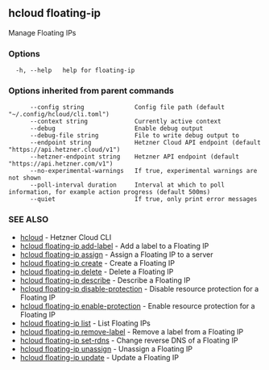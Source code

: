 ## hcloud floating-ip

Manage Floating IPs

### Options

```
  -h, --help   help for floating-ip
```

### Options inherited from parent commands

```
      --config string              Config file path (default "~/.config/hcloud/cli.toml")
      --context string             Currently active context
      --debug                      Enable debug output
      --debug-file string          File to write debug output to
      --endpoint string            Hetzner Cloud API endpoint (default "https://api.hetzner.cloud/v1")
      --hetzner-endpoint string    Hetzner API endpoint (default "https://api.hetzner.com/v1")
      --no-experimental-warnings   If true, experimental warnings are not shown
      --poll-interval duration     Interval at which to poll information, for example action progress (default 500ms)
      --quiet                      If true, only print error messages
```

### SEE ALSO

* [hcloud](hcloud.md)	 - Hetzner Cloud CLI
* [hcloud floating-ip add-label](hcloud_floating-ip_add-label.md)	 - Add a label to a Floating IP
* [hcloud floating-ip assign](hcloud_floating-ip_assign.md)	 - Assign a Floating IP to a server
* [hcloud floating-ip create](hcloud_floating-ip_create.md)	 - Create a Floating IP
* [hcloud floating-ip delete](hcloud_floating-ip_delete.md)	 - Delete a Floating IP
* [hcloud floating-ip describe](hcloud_floating-ip_describe.md)	 - Describe a Floating IP
* [hcloud floating-ip disable-protection](hcloud_floating-ip_disable-protection.md)	 - Disable resource protection for a Floating IP
* [hcloud floating-ip enable-protection](hcloud_floating-ip_enable-protection.md)	 - Enable resource protection for a Floating IP
* [hcloud floating-ip list](hcloud_floating-ip_list.md)	 - List Floating IPs
* [hcloud floating-ip remove-label](hcloud_floating-ip_remove-label.md)	 - Remove a label from a Floating IP
* [hcloud floating-ip set-rdns](hcloud_floating-ip_set-rdns.md)	 - Change reverse DNS of a Floating IP
* [hcloud floating-ip unassign](hcloud_floating-ip_unassign.md)	 - Unassign a Floating IP
* [hcloud floating-ip update](hcloud_floating-ip_update.md)	 - Update a Floating IP
